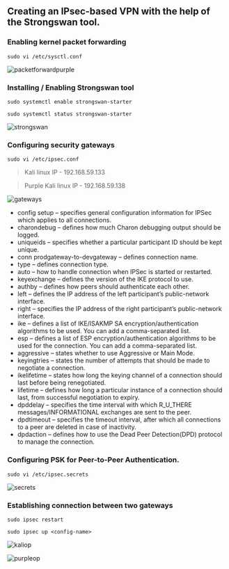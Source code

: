 ## Creating an IPsec-based VPN with the help of the Strongswan tool.

### Enabling kernel packet forwarding 

`sudo vi /etc/sysctl.conf`

![packetforwardpurple](https://user-images.githubusercontent.com/33444140/232818391-c806c2ca-2a78-48d0-92c1-c16ea69b36d5.png)

### Installing / Enabling Strongswan tool

`sudo systemctl enable strongswan-starter`

`sudo systemctl status strongswan-starter`

![strongswan](https://user-images.githubusercontent.com/33444140/232819390-3646cf15-f07f-4a45-8aa8-99efd877d7ca.png)

### Configuring security gateways

`sudo vi /etc/ipsec.conf`

> Kali linux IP - 192.168.59.133

> Purple Kali linux IP - 192.168.59.138

![gateways](https://user-images.githubusercontent.com/33444140/232841060-0a0a21fc-77e8-4c91-9be6-40e922a2c497.jpeg)


* config setup – specifies general configuration information for IPSec which applies to all connections.
* charondebug – defines how much Charon debugging output should be logged.
* uniqueids – specifies whether a particular participant ID should be kept unique.
* conn prodgateway-to-devgateway – defines connection name.
* type – defines connection type.
* auto – how to handle connection when IPSec is started or restarted.
* keyexchange – defines the version of the IKE protocol to use.
* authby – defines how peers should authenticate each other.
* left – defines the IP address of the left participant’s public-network interface.
* right – specifies the IP address of the right participant’s public-network interface.
* ike – defines a list of IKE/ISAKMP SA encryption/authentication algorithms to be used. You can add a comma-separated list.
* esp – defines a list of ESP encryption/authentication algorithms to be used for the connection. You can add a comma-separated list.
* aggressive – states whether to use Aggressive or Main Mode.
* keyingtries – states the number of attempts that should be made to negotiate a connection.
* ikelifetime – states how long the keying channel of a connection should last before being renegotiated.
* lifetime – defines how long a particular instance of a connection should last, from successful negotiation to expiry.
* dpddelay – specifies the time interval with which R_U_THERE messages/INFORMATIONAL exchanges are sent to the peer.
* dpdtimeout – specifies the timeout interval, after which all connections to a peer are deleted in case of inactivity.
* dpdaction – defines how to use the Dead Peer Detection(DPD) protocol to manage the connection.

### Configuring PSK for Peer-to-Peer Authentication.

`sudo vi /etc/ipsec.secrets`

![secrets](https://user-images.githubusercontent.com/33444140/232827004-eccd8b82-3c39-43e1-b6de-2ad5284269a6.png)

### Establishing connection between two gateways

`sudo ipsec restart`

`sudo ipsec up <config-name>`

![kaliop](https://user-images.githubusercontent.com/33444140/232954875-6687cccf-1577-4f31-b43e-0c6dc46077db.png)

![purpleop](https://user-images.githubusercontent.com/33444140/232954939-b41f893e-bda4-4f0c-bee0-47eeab6c1113.png)

